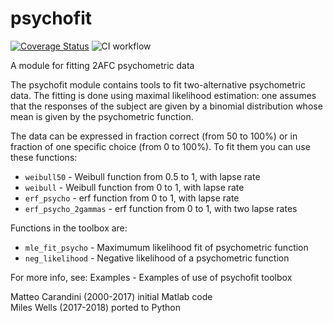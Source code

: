 
# psychofit
[![Coverage Status](https://coveralls.io/repos/github/cortex-lab/psychofit/badge.svg?branch=main)](https://coveralls.io/github/cortex-lab/psychofit?branch=main)
![CI workflow](https://github.com/cortex-lab/psychofit/actions/workflows/main.yaml/badge.svg?branch=main)

A module for fitting 2AFC psychometric data

The psychofit module contains tools to fit two-alternative psychometric
data. The fitting is done using maximal likelihood estimation: one
assumes that the responses of the subject are given by a binomial
distribution whose mean is given by the psychometric function.

The data can be expressed in fraction correct (from 50 to 100%) or in
fraction of one specific choice (from 0 to 100%). To fit them you can use
these functions:

 - `weibull50`          - Weibull function from 0.5 to 1, with lapse rate 
 - `weibull`            - Weibull function from 0 to 1, with lapse rate  
 - `erf_psycho`         - erf function from 0 to 1, with lapse rate
 - `erf_psycho_2gammas` - erf function from 0 to 1, with two lapse rates

Functions in the toolbox are:

 - `mle_fit_psycho`     - Maximumum likelihood fit of psychometric function
 - `neg_likelihood`     - Negative likelihood of a psychometric function

For more info, see:
  Examples           - Examples of use of psychofit toolbox

Matteo Carandini (2000-2017) initial Matlab code<br>
Miles Wells (2017-2018) ported to Python
